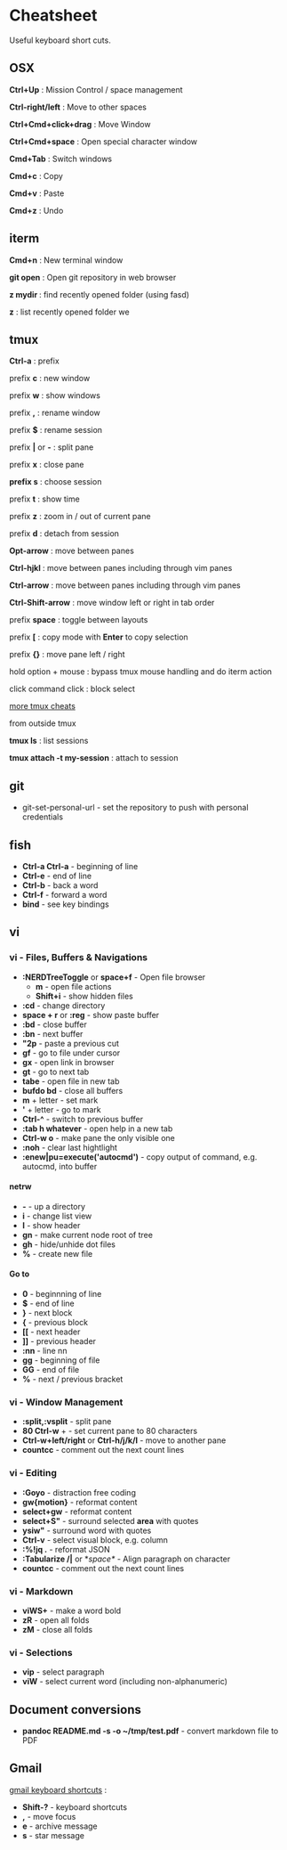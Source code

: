 # Cheatsheet

Useful keyboard short cuts.

## OSX

**Ctrl+Up**
: Mission Control / space management

**Ctrl-right/left**
: Move to other spaces

**Ctrl+Cmd+click+drag**
: Move Window

**Ctrl+Cmd+space**
: Open special character window

**Cmd+Tab**
: Switch windows

**Cmd+c**
: Copy

**Cmd+v**
: Paste

**Cmd+z**
: Undo

## iterm

**Cmd+n**
: New terminal window

**git open**
: Open git repository in web browser

**z mydir <tab>**
: find recently opened folder (using fasd)

**z**
: list recently opened folder we

## tmux

**Ctrl-a**
: prefix

prefix **c**
: new window

prefix **w**
: show windows

prefix **,**
: rename window

prefix **$**
: rename session

prefix **|** or **-**
: split pane

prefix **x**
: close pane

**prefix s**
: choose session

prefix **t**
: show time

prefix **z**
: zoom in / out of current pane

prefix **d**
: detach from session

**Opt-arrow**
: move between panes

**Ctrl-hjkl**
: move between panes including through vim panes

**Ctrl-arrow**
: move between panes including through vim panes

**Ctrl-Shift-arrow**
: move window left or right in tab order

prefix **space**
: toggle between layouts

prefix **[**
: copy mode with **Enter** to copy selection

prefix **{}**
: move pane left / right

hold option + mouse
: bypass tmux mouse handling and do iterm action

click command click
: block select

[more tmux cheats](https://tmuxcheatsheet.com/)

from outside tmux

**tmux ls**
: list sessions

**tmux attach -t my-session**
: attach to session

## git

* git-set-personal-url - set the repository to push with personal credentials

## fish

* **Ctrl-a Ctrl-a** - beginning of line
* **Ctrl-e** - end of line
* **Ctrl-b** - back a word
* **Ctrl-f** - forward a word
* **bind** - see key bindings

## vi

### vi - Files, Buffers & Navigations

* **:NERDTreeToggle** or **space+f** - Open file browser
  * **m** - open file actions
  * **Shift+i** - show hidden files
* **:cd** - change directory
* **space + r** or **:reg** - show paste buffer
* **:bd** - close buffer
* **:bn** - next buffer
* **"2p** - paste a previous cut
* **gf** - go to file under cursor
* **gx** - open link in browser
* **gt** - go to next tab
* **tabe** - open file in new tab
* **bufdo bd** - close all buffers
* **m** + letter - set mark
* **'** + letter - go to mark
* **Ctrl-^** - switch to previous buffer
* **:tab h whatever** - open help in a new tab
* **Ctrl-w o** - make pane the only visible one
* **:noh** - clear last hightlight
* **:enew|pu=execute('autocmd')** - copy output of command, e.g. autocmd, into
    buffer

#### netrw

* **-** - up a directory
* **i** - change list view
* **I** - show header
* **gn** - make current node root of tree
* **gh** - hide/unhide dot files
* **%** - create new file

#### Go to

* **0** - beginnning of line
* **$** - end of line
* **}** - next block
* **{** - previous block
* **[[** - next header
* **]]** - previous header
* **:nn** - line nn
* **gg** - beginning of file
* **GG** - end of file
* **%** - next / previous bracket

### vi - Window Management

* **:split,:vsplit** - split pane
* **80 Ctrl-w** + - set current pane to 80 characters
* **Ctrl-w+left/right** or **Ctrl-h/j/k/l** - move to another pane
* **count<leader>cc** - comment out the next count lines

### vi - Editing

* **:Goyo** - distraction free coding
* **gw{motion}** - reformat content
* **select+gw** - reformat content
* **select+S"** - surround selected **area** with quotes
* **ysiw"** - surround word with quotes
* **Ctrl-v** - select visual block, e.g. column
* **:%!jq .** - reformat JSON
* **:Tabularize /|** or **space\** - Align paragraph on character
* **count<leader>cc** - comment out the next count lines

### vi - Markdown

* **viWS+** - make a word bold
* **zR** - open all folds
* **zM** - close all folds

### vi - Selections

* **vip** - select paragraph
* **viW** - select current word (including non-alphanumeric)

## Document conversions

* **pandoc README.md -s -o ~/tmp/test.pdf** - convert markdown file to PDF

## Gmail

[gmail keyboard shortcuts](https://support.google.com/mail/answer/6594) :

* **Shift-?** - keyboard shortcuts
* **,** - move focus
* **e** - archive message
* **s** - star message
